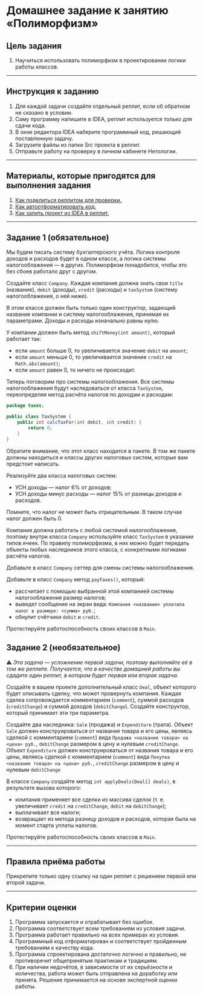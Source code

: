 # Домашнее задание к занятию «Полиморфизм»## Цель задания1. Научиться использовать полиморфизм в проектировании логики работы классов.------## Инструкция к заданию1. Для каждой задачи создайте отдельный реплит, если об обратном не сказано в условии.1. Саму программу напишите в IDEA, реплит используется только для сдачи кода.3. В окне редактора IDEA наберите программный код, решающий поставленную задачу.5. Загрузите файлы из папки Src проекта в реплит.6. Отправьте работу на проверку в личном кабинете Нетологии.------## Материалы, которые пригодятся для выполнения задания1. [Как поделиться реплитом для проверки.](https://github.com/netology-code/java-homeworks/blob/java-43/QA_ReplitShare.md)2. [Как автоотформатировать код.](https://github.com/netology-code/java-homeworks/blob/java-43/QA_Format.md)3. [Как залить проект из IDEA в реплит.](https://github.com/netology-code/java-homeworks/blob/java-43/QA_ReplitUpload.md)------## Задание 1 (обязательное)Мы будем писать систему бухгалтерского учёта.Логика контроля доходов и расходов будет в одном классе, а логика системы налогооблажения — в других.Полиморфизм понадобится, чтобы это без сбоев работало друг с другом.Создайте класс `Company`. Каждая компания должна знать свои `title` (название), `debit` (доходы), `credit` (расходы) и `taxSystem` (систему налогооблажения, о ней ниже).В этом классе должен быть только один конструктор, задающий название компании и систему налогооблажения, принимая их параметрами. Доходы и расходы изначально равны нулю.У компании должен быть метод `shiftMoney(int amount)`, который работает так:* если `amount` больше 0, то увеличивается значение `debit` на `amount`;* если `amount` меньше 0, то увеличивается значение `credit` на `Math.abs(amount)`;* если `amount` равен 0, то ничего не происходит.Теперь поговорим про системы налогооблажения.Все системы налогооблажения будут наследоваться от класса `TaxSystem`, переопределяя метод расчёта налогов по доходам и расходам:```javapackage taxes;public class TaxSystem {    public int calcTaxFor(int debit, int credit) {        return 0;    }}```Обратите внимание, что этот класс находится в пакете. В том же пакете должны находиться и классы других налоговых систем, которые вам предстоит написать.Реализуйте два класса налоговых систем:* УСН доходы — налог 6% от доходов;* УСН доходы минус расходы — налог 15% от разницы доходов и расходов.Помните, что налог не может быть отрицательным. В таком случае налог должен быть 0.Компания должна работать с любой системой налогооблажения, поэтому внутри класса `Company` используйте класс `TaxSystem` в указании типов ячеек. По правилу полиморфизма, в них можно будет передать объекты любых наследников этого класса, с конкретными логиками расчёта налогов.Добавьте в класс `Company` сеттер для смены системы налогооблажения.Добавьте в класс `Company` метод `payTaxes()`, который:* рассчитает с помощью выбранной этой компанией системы налогооблажения размер налогов;* выведет сообщение на экран вида: `Компания <название> уплатила налог в размере: <сумма> руб.`;* обнулит счётчики `debit` и `credit`.Протестируйте работоспособность своих классов в `Main`.## Задание 2 (необязательное):warning: _Эта задача — усложнение первой задачи, поэтому выполняйте её в том же реплите. Получается, что в качестве домашней работы вы сдадите один реплит, в котором будет первая или вторая задача._Создайте в вашем проекте дополнительный класс `Deal`, объект которого будет описывать сделку, что может провернуть компания.Каждая сделка сопровождается комментарием (`comment`), суммой расходов (`creditChange`) и суммой доходов (`debitChange`).Создайте конструктор, который принимает эти три параметра.Создайте два наследника: `Sale` (продажа) и `Expenditure` (трата). Объект `Sale` должен конструироваться от названия товара и его цены, являясь сделкой с комментарием (`comment`) вида `Продажа <название товара> на <цена> руб.`, `debitChange` размером в цену и нулевым `creditChange`. Объект `Expenditure` должен конструироваться от названия товара и его цены, являясь сделкой с комментарием (`comment`) вида `Покупка <название товара> на <цена> руб.`, `creditChange` размером в цену и нулевым `debitChange`В классе `Company` создайте метод `int applyDeals(Deal[] deals)`, в результате вызова которого:* компания применяет все сделки из массива сделок (т. е. увеличивает `credit` на `creditChange`, `debit` на `debitChange`);* выплачивает все налоги;* возвращает из метода разницу доходов и расходов, которая была на момент старта уплаты налогов.Протестируйте работоспособность своих классов в `Main`.------## Правила приёма работыПрикрепите только одну ссылку на один реплит с решением первой или второй задачи.------## Критерии оценки1. Программа запускается и отрабатывает без ошибок.2. Программа соответствует всем требованиям из условия задачи.3. Программа работает правильно на всех примерах из условия.4. Программный код отформатирован и соответствует пройденным требованиям к качеству кода.5. Программа спроектирована достаточно логично и правильно, не противоречит общепринятым практикам и традициям.6. При наличии недочётов, в зависимости от их серьёзности и количества, работа может быть отправлена на доработку или принята. Решение принимается на основе экспертной оценки работы.